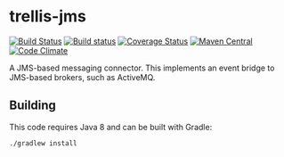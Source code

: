 # trellis-jms

[![Build Status](https://travis-ci.org/trellis-ldp/trellis-jms.png?branch=master)](https://travis-ci.org/trellis-ldp/trellis-jms)
[![Build status](https://ci.appveyor.com/api/projects/status/sx770kkhbbvn7q5x?svg=true)](https://ci.appveyor.com/project/acoburn/trellis-jms)
[![Coverage Status](https://coveralls.io/repos/github/trellis-ldp/trellis-jms/badge.svg?branch=master)](https://coveralls.io/github/trellis-ldp/trellis-jms?branch=master)
[![Maven Central](https://maven-badges.herokuapp.com/maven-central/org.trellisldp/trellis-jms/badge.svg)](https://maven-badges.herokuapp.com/maven-central/org.trellisldp/trellis-jms/)
[![Code Climate](https://codeclimate.com/github/trellis-ldp/trellis-jms/badges/gpa.svg)](https://codeclimate.com/github/trellis-ldp/trellis-jms)

A JMS-based messaging connector. This implements an event bridge to
JMS-based brokers, such as ActiveMQ.

## Building

This code requires Java 8 and can be built with Gradle:

    ./gradlew install
